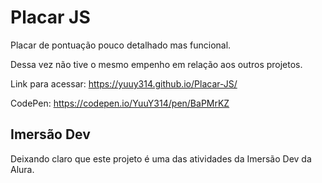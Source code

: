 # Placar JS

Placar de pontuação pouco detalhado mas funcional.

Dessa vez não tive o mesmo empenho em relação aos outros projetos.

Link para acessar: https://yuuy314.github.io/Placar-JS/

CodePen: https://codepen.io/YuuY314/pen/BaPMrKZ

## Imersão Dev

Deixando claro que este projeto é uma das atividades da Imersão Dev da Alura.
